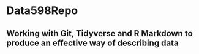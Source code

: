 # Data598Repo
## Working with Git, Tidyverse and R Markdown to produce an effective way of describing data